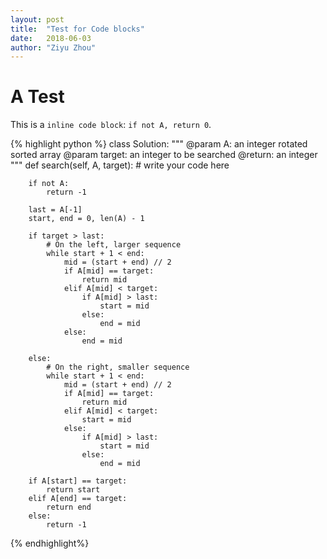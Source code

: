 ```yaml
---
layout: post
title:  "Test for Code blocks"
date:   2018-06-03 
author: "Ziyu Zhou"
---
```


# A Test

This is a `inline code block`: `if not A, return 0`.

{% highlight python %}
class Solution:
    """
    @param A: an integer rotated sorted array
    @param target: an integer to be searched
    @return: an integer
    """
    def search(self, A, target):
        # write your code here
        
        if not A:
            return -1
        
        last = A[-1]
        start, end = 0, len(A) - 1
        
        if target > last:
            # On the left, larger sequence
            while start + 1 < end:
                mid = (start + end) // 2
                if A[mid] == target:
                    return mid
                elif A[mid] < target:
                    if A[mid] > last:
                        start = mid
                    else:
                        end = mid
                else:
                    end = mid
        
        else:
            # On the right, smaller sequence
            while start + 1 < end:
                mid = (start + end) // 2
                if A[mid] == target:
                    return mid
                elif A[mid] < target:
                    start = mid
                else:
                    if A[mid] > last:
                        start = mid
                    else:
                        end = mid
        
        if A[start] == target:
            return start
        elif A[end] == target:
            return end
        else:
            return -1   
{% endhighlight%}